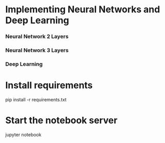 # Implementing Neural Networks and Deep Learning

### Neural Network 2 Layers

### Neural Network 3 Layers

### Deep Learning

# Install requirements
pip install -r requirements.txt
# Start the notebook server
jupyter notebook
